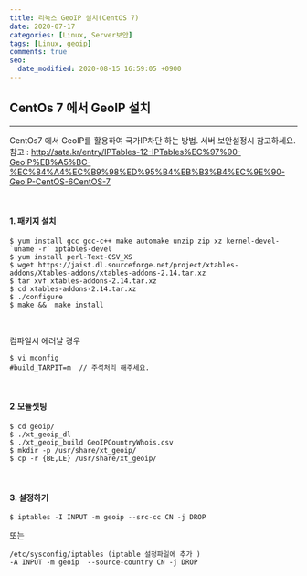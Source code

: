 ```yaml
---
title: 리눅스 GeoIP 설치(CentOS 7)
date: 2020-07-17
categories: [Linux, Server보안]
tags: [Linux, geoip]
comments: true
seo:
  date_modified: 2020-08-15 16:59:05 +0900
---
```



## CentOs 7 에서 GeoIP 설치
---

CentOs7 에서 GeoIP를 활용하여 국가IP차단 하는 방법. 서버 보안설정시 참고하세요.
<br>
참고 : <http://sata.kr/entry/IPTables-12-IPTables%EC%97%90-GeoIP%EB%A5%BC-%EC%84%A4%EC%B9%98%ED%95%B4%EB%B3%B4%EC%9E%90-GeoIP-CentOS-6CentOS-7>



<br>

#### 1. 패키지 설치

```
$ yum install gcc gcc-c++ make automake unzip zip xz kernel-devel-`uname -r` iptables-devel
$ yum install perl-Text-CSV_XS
$ wget https://jaist.dl.sourceforge.net/project/xtables-addons/Xtables-addons/xtables-addons-2.14.tar.xz
$ tar xvf xtables-addons-2.14.tar.xz
$ cd xtables-addons-2.14.tar.xz
$ ./configure
$ make &&  make install
```

<br>

컴파일시 에러날 경우

```
$ vi mconfig
#build_TARPIT=m  // 주석처리 해주세요.
```

<br>

#### 2.모듈셋팅

```
$ cd geoip/
$ ./xt_geoip_dl
$ ./xt_geoip_build GeoIPCountryWhois.csv
$ mkdir -p /usr/share/xt_geoip/
$ cp -r {BE,LE} /usr/share/xt_geoip/
```

<br>

#### 3. 설정하기

```
$ iptables -I INPUT -m geoip --src-cc CN -j DROP
```

또는

```
/etc/sysconfig/iptables (iptable 설정파일에 추가 )
-A INPUT -m geoip  --source-country CN -j DROP
```
